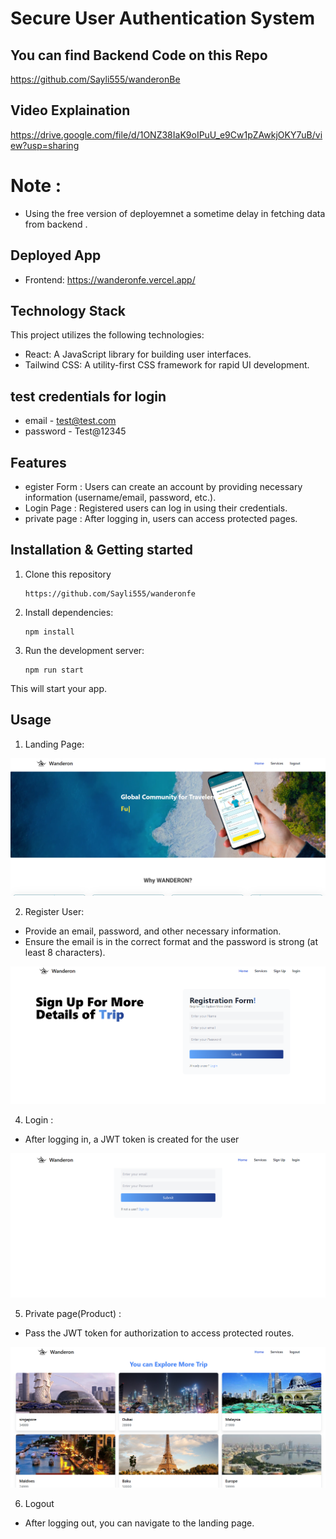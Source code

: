 # Secure User Authentication System

## You can find Backend Code on this Repo
https://github.com/Sayli555/wanderonBe

## Video Explaination
https://drive.google.com/file/d/1ONZ38IaK9oIPuU_e9Cw1pZAwkjOKY7uB/view?usp=sharing

# Note :
- Using the free version of deployemnet a sometime delay in fetching data from backend .

## Deployed App

- Frontend: https://wanderonfe.vercel.app/

## Technology Stack

This project utilizes the following technologies:
- React: A JavaScript library for building user interfaces.
- Tailwind CSS: A utility-first CSS framework for rapid UI development.

## test credentials for login 
- email - test@test.com
- password - Test@12345
 
## Features

- egister Form    : Users can create an account by providing necessary information (username/email, password, etc.).
- Login Page      : Registered users can log in using their credentials.
- private page    : After logging in, users can access protected pages.


## Installation & Getting started

1. Clone this repository
    ```
    https://github.com/Sayli555/wanderonfe
    ```

2. Install dependencies:

    ```
    npm install
    ```
3. Run the development server:
    ```
    npm run start
    ```

This will start your app.

## Usage
1. Landing Page:
<img src="https://github.com/Sayli555/project-images/blob/master/wonderonfe1.png?raw=true"/>


2. Register User:
- Provide an email, password, and other necessary information.
- Ensure the email is in the correct format and the password is strong (at least 8 characters).
<img src="https://github.com/Sayli555/project-images/blob/master/wonderonfe2.png?raw=true"/>

4. Login :
- After logging in, a JWT token is created for the user
<img src="https://github.com/Sayli555/project-images/blob/master/wonderonfe3.png?raw=true"/>

5. Private page(Product) :
- Pass the JWT token for authorization to access protected routes.
<img src="https://github.com/Sayli555/project-images/blob/master/wonderonfe4.png?raw=true"/>

6. Logout
- After logging out, you can navigate to the landing page.

   

